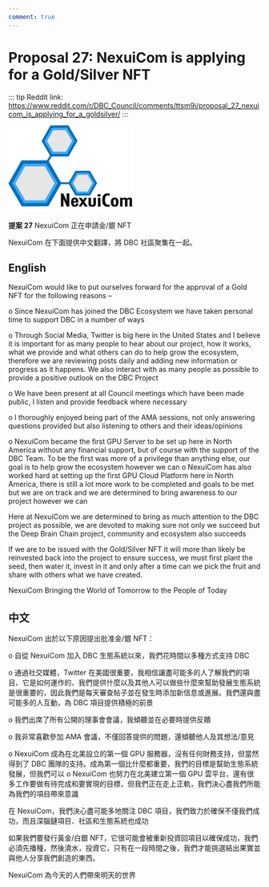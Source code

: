 ```yaml
---
comment: true
---
```


# Proposal 27: NexuiCom is applying for a Gold/Silver NFT

::: tip
Reddit link: https://www.reddit.com/r/DBC_Council/comments/ttsm9i/proposal_27_nexuicom_is_applying_for_a_goldsilver/
:::

![Bringing the World of Tomorrow to the People of Today](./assets/27.assets/t5tbjk5h0sq81.webp)

**提案 27** NexuiCom 正在申請金/銀 NFT

NexuiCom 在下面提供中文翻譯，將 DBC 社區聚集在一起。

## English

NexuiCom would like to put ourselves forward for the approval of a Gold NFT for the following reasons –

o Since NexuiCom has joined the DBC Ecosystem we have taken personal time to support DBC in a number of ways

o Through Social Media, Twitter is big here in the United States and I believe it is important for as many people to hear about our project, how it works, what we provide and what others can do to help grow the ecosystem, therefore we are reviewing posts daily and adding new information or progress as it happens. We also interact with as many people as possible to provide a positive outlook on the DBC Project

o We have been present at all Council meetings which have been made public, I listen and provide feedback where necessary

o I thoroughly enjoyed being part of the AMA sessions, not only answering questions provided but also listening to others and their ideas/opinions

o NexuiCom became the first GPU Server to be set up here in North America without any financial support, but of course with the support of the DBC Team. To be the first was more of a privilege than anything else, our goal is to help grow the ecosystem however we can o NexuiCom has also worked hard at setting up the first GPU Cloud Platform here in North America, there is still a lot more work to be completed and goals to be met but we are on track and we are determined to bring awareness to our project however we can

Here at NexuiCom we are determined to bring as much attention to the DBC project as possible, we are devoted to making sure not only we succeed but the Deep Brain Chain project, community and ecosystem also succeeds

If we are to be issued with the Gold/Silver NFT it will more than likely be reinvested back into the project to ensure success, we must first plant the seed, then water it, invest in it and only after a time can we pick the fruit and share with others what we have created.

NexuiCom Bringing the World of Tomorrow to the People of Today

## 中文

NexuiCom 出於以下原因提出批准金/銀 NFT：

o 自從 NexuiCom 加入 DBC 生態系統以來，我們花時間以多種方式支持 DBC

o 通過社交媒體，Twitter 在美國很重要，我相信讓盡可能多的人了解我們的項目、它是如何運作的、我們提供什麼以及其他人可以做些什麼來幫助發展生態系統是很重要的，因此我們是每天審查帖子並在發生時添加新信息或進展。我們還與盡可能多的人互動，為 DBC 項目提供積極的前景

o 我們出席了所有公開的理事會會議，我傾聽並在必要時提供反饋

o 我非常喜歡參加 AMA 會議，不僅回答提供的問題，還傾聽他人及其想法/意見

o NexuiCom 成為在北美設立的第一個 GPU 服務器，沒有任何財務支持，但當然得到了 DBC 團隊的支持。成為第一個比什麼都重要，我們的目標是幫助生態系統發展，但我們可以 o NexuiCom 也努力在北美建立第一個 GPU 雲平台，還有很多工作要做有待完成和要實現的目標，但我們正在走上正軌，我們決心盡我們所能為我們的項目帶來意識

在 NexuiCom，我們決心盡可能多地關注 DBC 項目，我們致力於確保不僅我們成功，而且深腦鏈項目、社區和生態系統也成功

如果我們要發行黃金/白銀 NFT，它很可能會被重新投資回項目以確保成功，我們必須先播種，然後澆水，投資它，只有在一段時間之後，我們才能挑選結出果實並與他人分享我們創造的東西。

NexuiCom 為今天的人們帶來明天的世界
